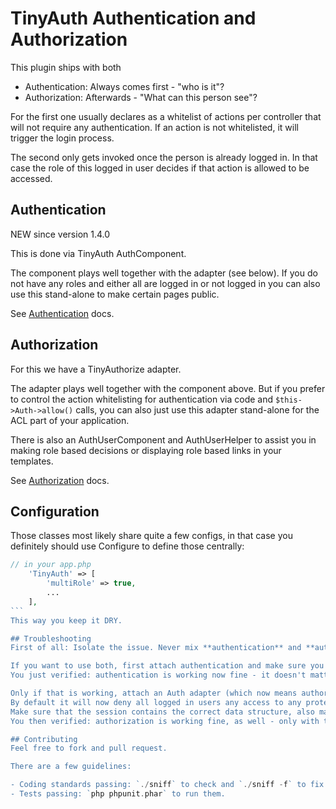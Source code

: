 # TinyAuth Authentication and Authorization

This plugin ships with both
- Authentication: Always comes first - "who is it"?
- Authorization: Afterwards - "What can this person see"?

For the first one usually declares as a whitelist of actions per controller that will not require any authentication.
If an action is not whitelisted, it will trigger the login process.

The second only gets invoked once the person is already logged in.
In that case the role of this logged in user decides if that action is allowed to be accessed.

## Authentication
NEW since version 1.4.0

This is done via TinyAuth AuthComponent.

The component plays well together with the adapter (see below).
If you do not have any roles and either all are logged in or not logged in you can also use this stand-alone to make certain pages public.

See [Authentication](Authentication.md) docs.

## Authorization
For this we have a TinyAuthorize adapter.

The adapter plays well together with the component above.
But if you prefer to control the action whitelisting for authentication via code and `$this->Auth->allow()` calls, you can
also just use this adapter stand-alone for the ACL part of your application.

There is also an AuthUserComponent and AuthUserHelper to assist you in making role based decisions or displaying role based links in your templates.

See [Authorization](Authorization.md) docs.


## Configuration
Those classes most likely share quite a few configs, in that case you definitely should use Configure to define those centrally:
````php
// in your app.php
	'TinyAuth' => [
		'multiRole' => true,
		...
	],
```
This way you keep it DRY.

## Troubleshooting
First of all: Isolate the issue. Never mix **authentication** and **authorization** (read the top part again).

If you want to use both, first attach authentication and make sure you can log in and you can log out. By default all actions are now protected unless you make them "public". So make sure the non-public actions are not accessible without being logged in and they are afterwards.
You just verified: authentication is working now fine - it doesn't matter who logged in as long as someone did.

Only if that is working, attach an Auth adapter (which now means authorization comes into play), in this case probably `Tiny`.
By default it will now deny all logged in users any access to any protected action. Only by specifically whitelisting actions/controllers now in the ACL definition, a specific user can access a specific action again.
Make sure that the session contains the correct data structure, also make sure the roles are configured or in the database and can be found as expected. The user with the right role should get access now to the corresponding action (make also sure cache is cleared).
You then verified: authorization is working fine, as well - only with the correct role a user can now access protected actions.

## Contributing
Feel free to fork and pull request.

There are a few guidelines:

- Coding standards passing: `./sniff` to check and `./sniff -f` to fix.
- Tests passing: `php phpunit.phar` to run them.
